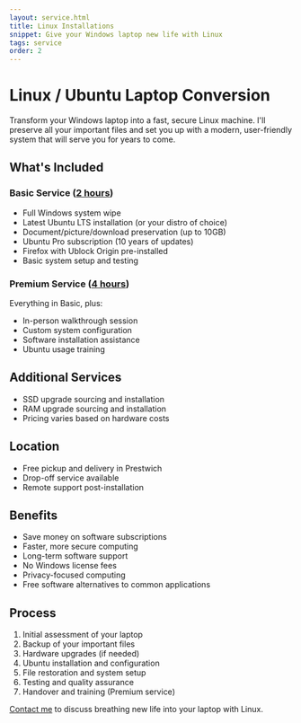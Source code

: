 ```yaml
---
layout: service.html
title: Linux Installations
snippet: Give your Windows laptop new life with Linux
tags: service
order: 2
---
```


# Linux / Ubuntu Laptop Conversion

Transform your Windows laptop into a fast, secure Linux machine. I'll preserve all your important files and set you up with a modern, user-friendly system that will serve you for years to come.

## What's Included

### Basic Service ([2 hours](/prices/))

- Full Windows system wipe
- Latest Ubuntu LTS installation (or your distro of choice)
- Document/picture/download preservation (up to 10GB)
- Ubuntu Pro subscription (10 years of updates)
- Firefox with Ublock Origin pre-installed
- Basic system setup and testing

### Premium Service ([4 hours](/prices/))

Everything in Basic, plus:

- In-person walkthrough session
- Custom system configuration
- Software installation assistance
- Ubuntu usage training

## Additional Services

- SSD upgrade sourcing and installation
- RAM upgrade sourcing and installation
- Pricing varies based on hardware costs

## Location

- Free pickup and delivery in Prestwich
- Drop-off service available
- Remote support post-installation

## Benefits

- Save money on software subscriptions
- Faster, more secure computing
- Long-term software support
- No Windows license fees
- Privacy-focused computing
- Free software alternatives to common applications

## Process

1. Initial assessment of your laptop
2. Backup of your important files
3. Hardware upgrades (if needed)
4. Ubuntu installation and configuration
5. File restoration and system setup
6. Testing and quality assurance
7. Handover and training (Premium service)

[Contact me](/contact/) to discuss breathing new life into your laptop with Linux.
